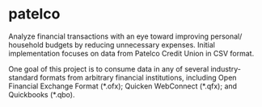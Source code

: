 # patelco

Analyze financial transactions with an eye toward improving personal/
household budgets by reducing unnecessary expenses. Initial
implementation focuses on data from Patelco Credit Union in CSV format.

One goal of this project is to consume data in any of several
industry-standard formats from arbitrary financial institutions,
including Open Financial Exchange Format (\*.ofx); Quicken WebConnect
(\*.qfx); and Quickbooks (\*.qbo).

